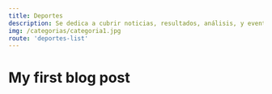 ```yaml
---
title: Deportes
description: Se dedica a cubrir noticias, resultados, análisis, y eventos relacionados con el mundo deportivo.
img: /categorias/categoria1.jpg
route: 'deportes-list'
---
```

# My first blog post

<info-box>
  <template #info-box>
    This is a vue component inside markdown using slots
  </template>
</info-box>